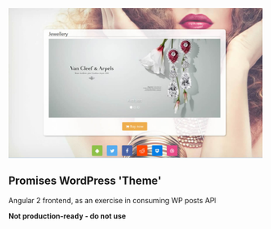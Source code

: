 ![alt text](https://github.com/codescheme/promises/raw/master/img/promises.jpg  "promises")

## Promises WordPress 'Theme'

Angular 2 frontend, as an exercise in consuming WP posts API 

**Not production-ready - do not use**

